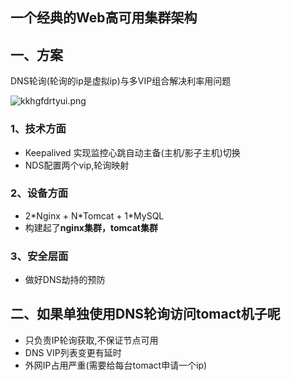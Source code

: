 ## 一个经典的Web高可用集群架构

## 一、方案

DNS轮询(轮询的ip是虚拟ip)与多VIP组合解决利率用问题

![kkhgfdrtyui.png](https://pic.imgdb.cn/item/61de6b5f2ab3f51d91483dd9.png)

### 1、技术方面

* Keepalived 实现监控心跳自动主备(主机/影子主机)切换
* NDS配置两个vip,轮询映射

### 2、设备方面

* 2\*Nginx + N\*Tomcat + 1\*MySQL
* 构建起了**nginx集群，tomcat集群**

### 3、安全层面

* 做好DNS劫持的预防

## 二、如果单独使用DNS轮询访问tomact机子呢
* 只负责IP轮询获取,不保证节点可用
* DNS VIP列表变更有延时
* 外网IP占用严重(需要给每台tomact申请一个ip)